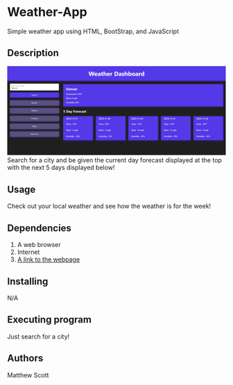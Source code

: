 # Weather-App

Simple weather app using HTML, BootStrap, and JavaScript

## Description 
![Image of the webpage](./assets/image/Weather-App.png)
Search for a city and be given the current day forecast displayed at the top with the next 5 days displayed below!




## Usage

Check out your local weather and see how the weather is for the week!

## Dependencies

1. A web browser
2. Internet
3. <a href="https://mscott-dev.github.io/JavaScript-Quiz/" alt="javaScript">A link to the webpage</a>

## Installing
N/A

## Executing program

Just search for a city!

## Authors
Matthew Scott
